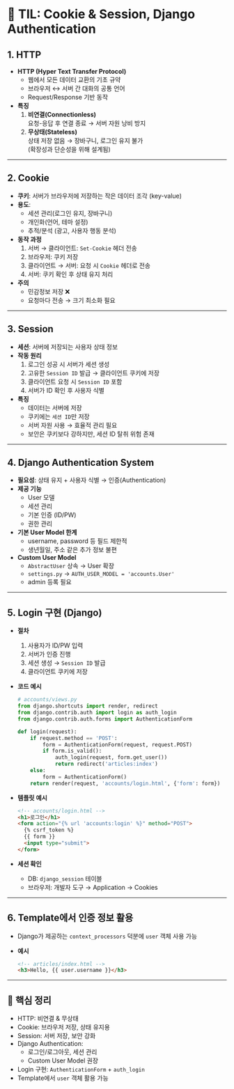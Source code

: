 # 📒 TIL: Cookie & Session, Django Authentication

## 1. HTTP

-   **HTTP (Hyper Text Transfer Protocol)**
    -   웹에서 모든 데이터 교환의 기초 규약
    -   브라우저 ↔ 서버 간 대화의 공통 언어
    -   Request/Response 기반 동작
-   **특징**
    1.  **비연결(Connectionless)**\
        요청-응답 후 연결 종료 → 서버 자원 낭비 방지
    2.  **무상태(Stateless)**\
        상태 저장 없음 → 장바구니, 로그인 유지 불가\
        (확장성과 단순성을 위해 설계됨)

------------------------------------------------------------------------

## 2. Cookie

-   **쿠키**: 서버가 브라우저에 저장하는 작은 데이터 조각 (key-value)
-   **용도**:
    -   세션 관리(로그인 유지, 장바구니)
    -   개인화(언어, 테마 설정)
    -   추적/분석 (광고, 사용자 행동 분석)
-   **동작 과정**
    1.  서버 → 클라이언트: `Set-Cookie` 헤더 전송
    2.  브라우저: 쿠키 저장
    3.  클라이언트 → 서버: 요청 시 `Cookie` 헤더로 전송
    4.  서버: 쿠키 확인 후 상태 유지 처리
-   **주의**
    -   민감정보 저장 ❌
    -   요청마다 전송 → 크기 최소화 필요

------------------------------------------------------------------------

## 3. Session

-   **세션**: 서버에 저장되는 사용자 상태 정보
-   **작동 원리**
    1.  로그인 성공 시 서버가 세션 생성
    2.  고유한 `Session ID` 발급 → 클라이언트 쿠키에 저장
    3.  클라이언트 요청 시 `Session ID` 포함
    4.  서버가 ID 확인 후 사용자 식별
-   **특징**
    -   데이터는 서버에 저장
    -   쿠키에는 `세션 ID`만 저장
    -   서버 자원 사용 → 효율적 관리 필요
    -   보안은 쿠키보다 강하지만, 세션 ID 탈취 위험 존재

------------------------------------------------------------------------

## 4. Django Authentication System

-   **필요성**: 상태 유지 + 사용자 식별 → 인증(Authentication)
-   **제공 기능**
    -   User 모델
    -   세션 관리
    -   기본 인증 (ID/PW)
    -   권한 관리
-   **기본 User Model 한계**
    -   username, password 등 필드 제한적
    -   생년월일, 주소 같은 추가 정보 불편
-   **Custom User Model**
    -   `AbstractUser` 상속 → User 확장
    -   `settings.py` → `AUTH_USER_MODEL = 'accounts.User'`
    -   admin 등록 필요

------------------------------------------------------------------------

## 5. Login 구현 (Django)

-   **절차**

    1.  사용자가 ID/PW 입력
    2.  서버가 인증 진행
    3.  세션 생성 → `Session ID` 발급
    4.  클라이언트 쿠키에 저장

-   **코드 예시**

    ``` python
    # accounts/views.py
    from django.shortcuts import render, redirect
    from django.contrib.auth import login as auth_login
    from django.contrib.auth.forms import AuthenticationForm

    def login(request):
        if request.method == 'POST':
            form = AuthenticationForm(request, request.POST)
            if form.is_valid():
                auth_login(request, form.get_user())
                return redirect('articles:index')
        else:
            form = AuthenticationForm()
        return render(request, 'accounts/login.html', {'form': form})
    ```

-   **템플릿 예시**

    ``` html
    <!-- accounts/login.html -->
    <h1>로그인</h1>
    <form action="{% url 'accounts:login' %}" method="POST">
      {% csrf_token %}
      {{ form }}
      <input type="submit">
    </form>
    ```

-   **세션 확인**

    -   DB: `django_session` 테이블
    -   브라우저: 개발자 도구 → Application → Cookies

------------------------------------------------------------------------

## 6. Template에서 인증 정보 활용

-   Django가 제공하는 `context_processors` 덕분에 `user` 객체 사용 가능

-   **예시**

    ``` html
    <!-- articles/index.html -->
    <h3>Hello, {{ user.username }}</h3>
    ```

------------------------------------------------------------------------

## 📝 핵심 정리

-   HTTP: 비연결 & 무상태
-   Cookie: 브라우저 저장, 상태 유지용
-   Session: 서버 저장, 보안 강화
-   Django Authentication:
    -   로그인/로그아웃, 세션 관리
    -   Custom User Model 권장
-   Login 구현: `AuthenticationForm` + `auth_login`
-   Template에서 `user` 객체 활용 가능
